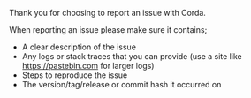 Thank you for choosing to report an issue with Corda. 

When reporting an issue please make sure it contains;

* A clear description of the issue
* Any logs or stack traces that you can provide (use a site like https://pastebin.com for larger logs)
* Steps to reproduce the issue
* The version/tag/release or commit hash it occurred on

